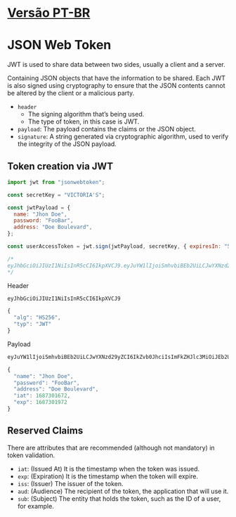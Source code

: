 # [Versão PT-BR](https://github.com/Sir-Aguiar/jwt-init/blob/main/README-PT.md)

# JSON Web Token

JWT is used to share data between two sides, usually a client and a server.

Containing JSON objects that have the information to be shared. Each JWT is also signed using cryptography to ensure that the JSON contents cannot be altered by the client or a malicious party.

- `header`
  - The signing algorithm that’s being used.
  - The type of token, in this case is JWT.
- `payload`: The payload contains the claims or the JSON object.
- `signature`: A string generated via cryptographic algorithm, used to verify the integrity of the JSON payload.

## Token creation via JWT

```js
import jwt from "jsonwebtoken";

const secretKey = "VICTORIA'S";

const jwtPayload = {
  name: "Jhon Doe",
  password: "FooBar",
  address: "Doe Boulevard",
};

const userAccessToken = jwt.sign(jwtPayload, secretKey, { expiresIn: "5m" });

/* 
eyJhbGciOiJIUzI1NiIsInR5cCI6IkpXVCJ9.eyJuYW1lIjoiSmhvbiBEb2UiLCJwYXNzd29yZCI6IkZvb0JhciIsImFkZHJlc3MiOiJEb2UgQm91bGV2YXJkIiwiaWF0IjoxNjg3MzAxNjcyLCJleHAiOjE2ODczMDE5NzJ9.t0KkEPvlOZNT0AJyyyvHvnwFZ3SOblCRBPyzIoMv1vk
*/
```

Header

```js
eyJhbGciOiJIUzI1NiIsInR5cCI6IkpXVCJ9

{
  "alg": "HS256",
  "typ": "JWT"
}
```

Payload

```js
eyJuYW1lIjoiSmhvbiBEb2UiLCJwYXNzd29yZCI6IkZvb0JhciIsImFkZHJlc3MiOiJEb2UgQm91bGV2YXJkIiwiaWF0IjoxNjg3MzAxNjcyLCJleHAiOjE2ODczMDE5NzJ9

{
  "name": "Jhon Doe",
  "password": "FooBar",
  "address": "Doe Boulevard",
  "iat": 1687301672,
  "exp": 1687301972
}
```

## Reserved Claims

There are attributes that are recommended (although not mandatory) in token validation.

- `iat`: (Issued At) It is the timestamp when the token was issued.
- `exp`: (Expiration) It is the timestamp when the token will expire.
- `iss`: (Issuer) The issuer of the token.
- `aud`: (Audience) The recipient of the token, the application that will use it.
- `sub`: (Subject) The entity that holds the token, such as the ID of a user, for example.
